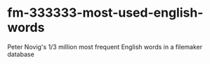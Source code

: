 # fm-333333-most-used-english-words
Peter Novig's 1/3 million most frequent English words in a filemaker database
